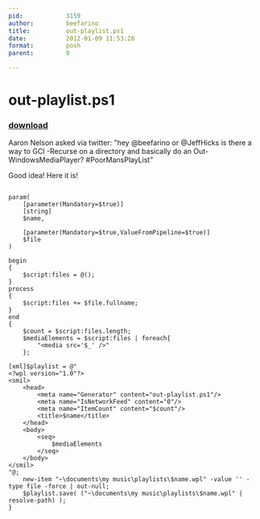```yaml
---
pid:            3159
author:         beefarino
title:          out-playlist.ps1
date:           2012-01-09 11:53:28
format:         posh
parent:         0

---
```


# out-playlist.ps1

### [download](//scripts/3159.ps1)

Aaron Nelson asked via twitter: "hey @beefarino or @JeffHicks is there a way to GCI -Recurse on a directory and basically do an Out-WindowsMediaPlayer? #PoorMansPlayList"

Good idea!  Here it is!

```posh

param( 
	[parameter(Mandatory=$true)]
	[string]
	$name,
	
	[parameter(Mandatory=$true,ValueFromPipeline=$true)]
	$file
)

begin
{
	$script:files = @();
}
process
{
	$script:files += $file.fullname;
}
end
{
	$count = $script:files.length;
	$mediaElements = $script:files | foreach{
		"<media src='$_' />"
	};
	
[xml]$playlist = @"
<?wpl version="1.0"?>
<smil>
    <head>
        <meta name="Generator" content="out-playlist.ps1"/>
        <meta name="IsNetworkFeed" content="0"/>
        <meta name="ItemCount" content="$count"/>
        <title>$name</title>
    </head>
    <body>
        <seq>
			$mediaElements
        </seq>
    </body>
</smil>
"@;
	new-item "~\documents\my music\playlists\$name.wpl" -value '' -type file -force | out-null;
	$playlist.save( ("~\documents\my music\playlists\$name.wpl" | resolve-path) );
}
```
